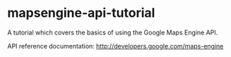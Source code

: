 mapsengine-api-tutorial
=======================

A tutorial which covers the basics of using the Google Maps Engine API.

API reference documentation:
http://developers.google.com/maps-engine
